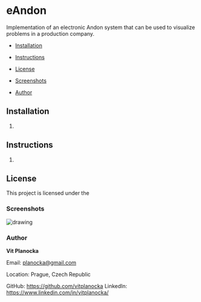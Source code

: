 # eAndon

Implementation of an electronic Andon system that can be used to visualize problems in a production company.


* [Installation](#Installation)

* [Instructions](#Instructions)

* [License](#License)

* [Screenshots](#Screenshots)

* [Author](#Author)

## Installation
1.

## Instructions
1. 
## License 
This project is licensed under the 

### Screenshots
<img src="assets/terminalScreenShot.png" alt="drawing" />

### Author

**Vit Planocka**

Email: planocka@gmail.com

Location: Prague, Czech Republic

GitHub: https://github.com/vitplanocka
LinkedIn: https://www.linkedin.com/in/vitplanocka/
